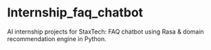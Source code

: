 # Internship_faq_chatbot
 AI internship projects for StaxTech: FAQ chatbot using Rasa &amp; domain recommendation engine in Python.
